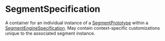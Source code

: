 # SegmentSpecification

A container for an individual instance of a [SegmentPrototype](prototype:SegmentPrototype) within a [SegmentEngineSpecification](prototype:SegmentEngineSpecification). May contain context-specific customizations unique to the associated segment instance.

